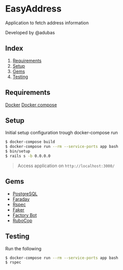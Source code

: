 # EasyAddress

Application to fetch address information

Developed by @adubas

## Index

1. [Requirements](#requirements)
2. [Setup](#setup)
3. [Gems](#gems)
4. [Testing](#testing)

## Requirements

[Docker](https://docs.docker.com/get-docker/)
[Docker compose](https://docs.docker.com/compose/install/)

## Setup

Initial setup configuration trough docker-compose run

```bash
$ docker-compose build
$ docker-compose run --rm --service-ports app bash
$ bin/setup
$ rails s -b 0.0.0.0
```

> Access application on `http://localhost:3000/`

## Gems

- [PostgreSQL](https://github.com/ged/ruby-pg)
- [Faraday](https://github.com/lostisland/faraday)
- [Rspec](https://github.com/rspec)
- [Faker](https://github.com/faker-ruby/faker)
- [Factory Bot](https://github.com/thoughtbot/factory_bot)
- [RuboCop](https://github.com/rubocop/rubocop)

## Testing

Run the following

```bash
$ docker-compose run --rm --service-ports app bash
$ rspec
```
